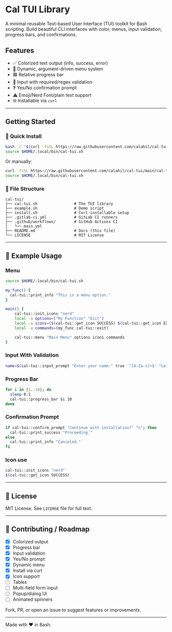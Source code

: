 # Cal TUI Library

A minimal reusable Text-based User Interface (TUI) toolkit for Bash scripting. Build beautiful CLI interfaces with color, menus, input validation, progress bars, and confirmations.

## Features

- ✅ Colorized text output (info, success, error)
- 🔄 Dynamic, argument-driven menu system
- 🟩 Relative progress bar
- 📝 Input with required/regex validation
- ❓ Yes/No confirmation prompt
- ⚠️ Emoji/Nerd Font/plain text support 
- 🌐 Installable via `curl`

---

## Getting Started

### 🔧 Quick Install
```bash
bash -c "$(curl -fsSL https://raw.githubusercontent.com/calahil/cal-tui/main/install.sh)"
source $HOME/.local/bin/cal-tui.sh
```

Or manually:
```bash
curl -fsSL https://raw.githubusercontent.com/calahil/cal-tui/main/cal-tui.sh -o $HOME/.local/bin/cal-tui.sh
source $HOME/.local/bin/cal-tui.sh
```

### 📁 File Structure
```
cal-tui/
├── cal-tui.sh                # The TUI library
├── example.sh                # Demo script
├── install.sh                # Curl-installable setup
├── .gitlab-ci.yml            # GitLab CI runners
├── .github/workflows/        # GitHub Actions CI
│   └── main.yml
├── README.md                 # Docs (this file)
└── LICENSE                   # MIT License
```

---

## 🧪 Example Usage

### Menu
```bash
source $HOME/.local/bin/cal-tui.sh

my_func() {
  cal-tui::print_info "This is a menu option."
}

main() {
    cal-tui::init_icons "nerd"
    local -a options=("My Function" "Exit")
    local -a icons=($(cal-tui::get_icon SUCCESS) $(cal-tui::get_icon EXIT))
    local -a commands=(my_func cal-tui::exit)

    cal-tui::menu "Main Menu" options icons commands
}
```

### Input With Validation
```bash
name=$(cal-tui::input_prompt "Enter your name:" true '^[A-Za-z]+$' "Letters only!")
```

### Progress Bar
```bash
for i in {1..10}; do
  sleep 0.1
  cal-tui::progress_bar $i 10
done
```

### Confirmation Prompt
```bash
if cal-tui::confirm_prompt "Continue with installation?" "n"; then
  cal-tui::print_success "Proceeding."
else
  cal-tui::print_info "Canceled."
fi
```

### Icon use
```bash
cal-tui::init_icons "nerd"
$(cal-tui::get_icon SUCCESS)
```

---

## 🚀 License
MIT License. See `LICENSE` file for full text.

---

## 🔗 Contributing / Roadmap
- [x] Colorized output
- [x] Progress bar
- [x] Input validation
- [x] Yes/No prompt
- [x] Dynamic menu
- [x] Install via curl
- [x] Icon support
- [ ] Tables
- [ ] Multi-field form input
- [ ] Popup/dialog UI
- [ ] Animated spinners

Fork, PR, or open an issue to suggest features or improvements.

---

Made with ❤️ in Bash.

